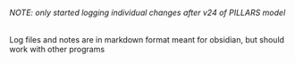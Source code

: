 ###### NOTE: only started logging individual changes after v24 of PILLARS model

Log files and notes are in markdown format meant for obsidian, but should work with other programs
